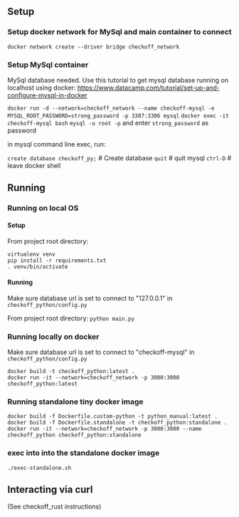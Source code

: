 ## Setup

### Setup docker network for MySql and main container to connect

`docker network create --driver bridge checkoff_network`

### Setup MySql container
MySql database needed. Use this tutorial to get mysql database running on localhost using docker: https://www.datacamp.com/tutorial/set-up-and-configure-mysql-in-docker

`docker run -d --network=checkoff_network --name checkoff-mysql -e MYSQL_ROOT_PASSWORD=strong_password -p 3307:3306 mysql`
`docker exec -it checkoff-mysql bash`
`mysql -u root -p` and enter `strong_password` as password

in mysql command line exec, run:

`create database checkoff_py;` # Create database
`quit` # quit mysql
`ctrl-D` # leave docker shell

## Running 

### Running on local OS

#### Setup

From project root directory:

```
virtualenv venv
pip install -r requirements.txt
. venv/bin/activate
```

#### Running

Make sure database url is set to connect to "127.0.0.1" in `checkoff_python/config.py`

From project root directory:
`python main.py`

###  Running locally on docker

Make sure database url is set to connect to "checkoff-mysql" in `checkoff_python/config.py`

```
docker build -t checkoff_python:latest .
docker run -it --network=checkoff_network -p 3000:3000 checkoff_python:latest
```

### Running standalone tiny docker image

```
docker build -f Dockerfile.custom-python -t python_manual:latest .
docker build -f Dockerfile.standalone -t checkoff_python:standalone .
docker run -it --network=checkoff_network -p 3000:3000 --name checkoff_python checkoff_python:standalone
```

### exec into into the standalone docker image
```
./exec-standalone.sh
```

## Interacting via curl

(See checkoff_rust instructions)

